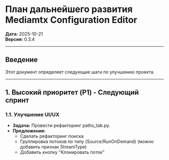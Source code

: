 # План дальнейшего развития Mediamtx Configuration Editor

**Дата:** 2025-10-21  
**Версия:** 0.3.4

---

## Введение

Этот документ определяет следующие шаги по улучшению проекта.

---

## 1. Высокий приоритет (P1) - Следующий спринт

### 1.1. Улучшение UI/UX
- **Задача:** Провести рефакторинг paths_tab.py.
- **Предложения:**
    - Сделать рефакторинг поиска
	- Группировка потоков по типу (Source/RunOnDemand) (можно добавить признак StreamType)
	- Добавить кнопку "Клонировать поток"

